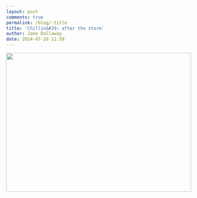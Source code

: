 ```yaml
---
layout: post
comments: true
permalink: /blog/:title
title: 'Chillin&#39; after the storm'
author: Jane Dallaway
date: 2014-07-28 11:59
---
```


<div><a href="//static.skitters.dallaway.com/tp_IMG_20140728_113724.jpg"><img src="//static.skitters.dallaway.com/tp_thumb_IMG_20140728_113724.jpg" width="500" height="375"/></a></div>


  
      
